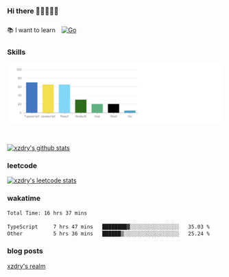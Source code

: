 ### Hi there 👋👋👋👋👋

 :books: I want to learn <a href="https://go.dev/" target="_blank"><img style="margin: 10px" src="https://profilinator.rishav.dev/skills-assets/go-original.svg" alt="Go" height="50" /></a>  

### Skills
![](img/2022-09-05-22-04-20.png)

<br />

[![xzdry's github stats](https://github-readme-stats.vercel.app/api?username=xzdry&count_private=true&show_icons=true&theme=vue)](https://github.com/xzdry)

### leetcode
[![xzdry's leetcode stats](https://leetcard.jacoblin.cool/xzdry-2?theme=light&font=Anek%20Kannada&site=cn)](https://leetcode.cn/u/xzdry-2/)

### wakatime
<!--START_SECTION:waka-->

```text
Total Time: 16 hrs 37 mins

TypeScript     7 hrs 47 mins   ████████▓░░░░░░░░░░░░░░░░   35.03 %
Other          5 hrs 36 mins   ██████▒░░░░░░░░░░░░░░░░░░   25.24 %
```

<!--END_SECTION:waka-->

### blog posts
[xzdry's realm](https://www.justdry.net/)
